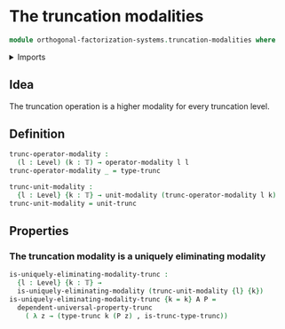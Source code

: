 # The truncation modalities

```agda
module orthogonal-factorization-systems.truncation-modalities where
```

<details><summary>Imports</summary>

```agda
open import foundation.dependent-pair-types
open import foundation.truncation-levels
open import foundation.truncations
open import foundation.universe-levels

open import orthogonal-factorization-systems.modal-operators
open import orthogonal-factorization-systems.uniquely-eliminating-modalities
```

</details>

## Idea

The truncation operation is a higher modality for every truncation level.

## Definition

```agda
trunc-operator-modality :
  (l : Level) (k : 𝕋) → operator-modality l l
trunc-operator-modality _ = type-trunc

trunc-unit-modality :
  {l : Level} {k : 𝕋} → unit-modality (trunc-operator-modality l k)
trunc-unit-modality = unit-trunc
```

## Properties

### The truncation modality is a uniquely eliminating modality

```agda
is-uniquely-eliminating-modality-trunc :
  {l : Level} {k : 𝕋} →
  is-uniquely-eliminating-modality (trunc-unit-modality {l} {k})
is-uniquely-eliminating-modality-trunc {k = k} A P =
  dependent-universal-property-trunc
    ( λ z → (type-trunc k (P z) , is-trunc-type-trunc))
```
